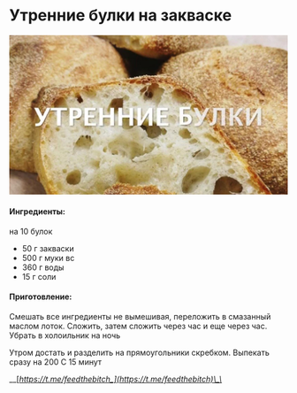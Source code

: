 # Утренние булки на закваске

![](../../pics/capture.jpg)

#### Ингредиенты:

на 10 булок

* 50 г закваски 
* 500 г муки вс
* 360 г воды
* 15 г соли

#### Приготовление:

Смешать все ингредиенты не вымешивая, переложить в смазанный маслом лоток. Сложить, затем сложить через час и еще через час. Убрать в холоильник на ночь

Утром достать и разделить на прямоугольники скребком. Выпекать сразу на 200 С 15 минут

\_\_[_https://t.me/feedthebitch_](https://t.me/feedthebitch)\_\_

